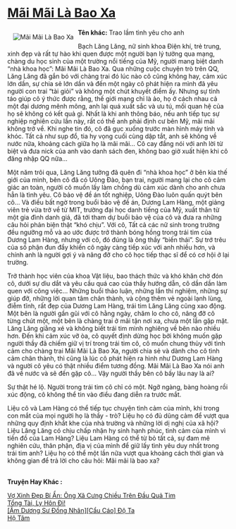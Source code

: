 <a href="https://utruyen.com/mai-mai-la-bao-xa/1878/" title="Mãi Mãi Là Bao Xa"><h1>Mãi Mãi Là Bao Xa</h1></a><div style="display:table"><img align="right" style="float: left; padding: 10px;" src="https://utruyen.com/images/story/200x260/mai-mai-la-bao-xa.jpg" alt="Mãi Mãi Là Bao Xa"><b>Tên khác:</b> Trao lầm tình yêu cho anh<p></p>Bạch Lăng Lăng, nữ sinh khoa Điện khí, trẻ trung, xinh đẹp và rất tự hào khi quen được một người bạn lý tưởng qua mạng, chàng du học sinh của một trường nổi tiếng của Mỹ, người mang biệt danh “nhà khoa học”: Mãi Mãi Là Bao Xa. Qua những cuộc chuyện trò trên QQ, Lăng Lăng đã gắn bó với chàng trai đó lúc nào cô cũng không hay, cảm xúc lớn dần, sự chia sẻ lớn dần và đến một ngày cô phát hiện ra mình đã yêu người con trai “tài giỏi” và không một chút khuyết điểm ấy. Nhưng sự tỉnh táo giúp cô ý thức được rằng, thế giới mạng chỉ là ảo, họ ở cách nhau cả một đại dương mênh mông, anh lại quá xuất sắc và ưu tú, mối quan hệ của họ sẽ không có kết quả gì. Nhất là khi anh thông báo, nếu anh tiếp tục sự nghiệp nghiên cứu lần này, rất có thể anh phải định cư bên Mỹ, mãi mãi không trở về. Khi nghe tin đó, cô đã gục xuống trước màn hình máy tính và khóc. Tất cả như sụp đổ, tia hy vọng cuối cùng dập tắt, anh sẽ không về nước nữa, khoảng cách giữa họ là mãi mãi… Cô cay đắng nói với anh lời từ biệt và đưa nick của anh vào danh sách đen, không bao giờ xuất hiện khi cô đăng nhập QQ nữa…<p></p>Một năm trôi qua, Lăng Lăng tưởng đã quên đi “nhà khoa học” ở bên kia thế giới của mình, bên cô đã có Uông Đào, bạn trai, người mang lại cho cô cảm giác an toàn, người cô muốn lấy làm chồng dù cảm xúc dành cho anh chưa hẳn là tình yêu. Cô bảo vệ đề án tốt nghiệp, Uông Đào luôn quấn quýt bên cô… Và điều bất ngờ trong buổi bảo vệ đề án, Dương Lam Hàng, một giảng viên trẻ vừa trở về từ MIT, trường đại học danh tiếng của Mỹ, xuất thân từ một gia đình danh giá, đã tới tham dự buổi bảo vệ của cô và đưa ra những câu hỏi phản biện thật “khó chịu”. Với cô, Tất cả các nữ sinh trong trường đều ngưỡng mỗ và ao ước được trở thành bóng hồng trong trái tim của Dương Lam Hàng, nhưng với cô, đó đúng là ông thầy “biến thái”. Sự trớ trêu của số phận đun đẩy khiến cô ngày càng tiếp xúc với anh nhiều hơn, và chính anh là người gợi ý và nâng đỡ cho cô học tiếp thạc sĩ để có cơ hội ở lại trường.<p></p>Trở thành học viên của khoa Vật liệu, bao thách thức và khó khăn chờ đón cô, dưới sự dìu dắt và yêu cầu quá cao của thầy hướng dẫn, cô dần dần làm quen với công việc… Những buổi thảo luận, những lần thí nghiệm, những sự giúp đỡ, những lời quan tâm chân thành, và cộng thêm vẻ ngoài lạnh lùng, điễm tĩnh, rất đẹp của Dương Lam Hàng, trái tim Lăng Lăng cũng xao động. Một bên là người gần gũi với cô hằng ngày, chăm lo cho cô, nâng đỡ cô từng chút một, một bên là chàng trai ở mãi tận nơi xa, chưa một lần gặp mặt. Lăng Lăng giằng xé và không biết trái tim mình nghiêng về bên nào nhiều hơn. Đến khi cảm xúc vỡ òa, cô quyết định dừng học bởi không muốn gặp người thầy đã chiếm giữ vị trí trong trái tim cô, cô muốn chung thủy với tình cảm cho chàng trai Mãi Mãi Là Bao Xa, người chia sẻ và dành cho cô tình cảm chân thành, thì cũng là lúc cô phát hiện ra hình như Dương Lam Hàng và người cô yêu có thật nhiều điểm tương đồng. Mãi Mãi Là Bao Xa nói anh đã về nước và sẽ đến gặp cô… Vậy người thầy bên cô bấy lâu nay là ai?<p></p>Sự thật hé lộ. Người trong trái tim cô chỉ có một. Ngỡ ngàng, bàng hoàng rồi xúc động, cô không thể tin vào điều đang diễn ra trước mắt.<p></p>Liệu cô và Lam Hàng có thể tiếp tục chuyện tình cảm của mình, khi trong con mắt của mọi người họ là thầy - trò? Liệu họ có đủ dũng cảm để vượt qua những quy định khắt khe của nhà trường và những lời dị nghị của xã hội? Liệu Lăng Lăng có chịu chấp nhận hy sinh hạnh phúc, tình cảm của mình vì tiền đồ của Lam Hàng? Liệu Lam Hàng có thể từ bỏ tất cả, sự đam mê nghiên cứu, thân phận, địa vị của mình để giữ lấy tình yêu duy nhất trong trái tim anh? Liệu họ có thể một lần nữa vượt qua khoảng cách thời gian và không gian để trả lời cho câu hỏi: Mãi mãi là bao xa?</div><p><br><b>Truyện Hay Khác :</b></p><a href="https://utruyen.com/vo-xinh-dep-bi-an-ong-xa-cung-chieu-tren-dau-qua-tim/18414/" alt="Vợ Xinh Đẹp Bí Ẩn: Ông Xã Cưng Chiều Trên Đầu Quả Tim">Vợ Xinh Đẹp Bí Ẩn: Ông Xã Cưng Chiều Trên Đầu Quả Tim</a><br/><a href="https://github.com/quanluxury/truyenhot/tree/master/truyenhay/16053/" alt="Tổng Tài, Ly Hôn Đi!">Tổng Tài, Ly Hôn Đi!</a><br/><a href="https://dammyh.wordpress.com/2019/11/07/am-duong-su-dong-nhancau-cao-do-ta/" alt="[Âm Dương Sư Đồng Nhân][Cẩu Cáo] Độ Ta">[Âm Dương Sư Đồng Nhân][Cẩu Cáo] Độ Ta</a><br/><a href="https://github.com/quanluxury/truyenhot/tree/master/truyenhay/8427/" alt="Hộ Tâm">Hộ Tâm</a><br/>